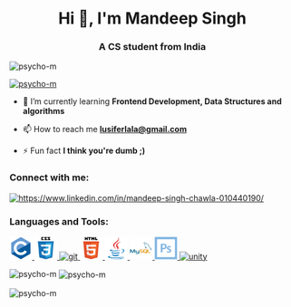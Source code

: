 <h1 align="center">Hi 👋, I'm Mandeep Singh</h1>
<h3 align="center">A CS student from India</h3>

<p align="left"> <img src="https://komarev.com/ghpvc/?username=psycho-m&label=Profile%20views&color=0e75b6&style=flat" alt="psycho-m" /> </p>

<p align="left"> <a href="https://github.com/ryo-ma/github-profile-trophy"><img src="https://github-profile-trophy.vercel.app/?username=psycho-m" alt="psycho-m" /></a> </p>

- 🌱 I’m currently learning **Frontend Development, Data Structures and algorithms**

- 📫 How to reach me **lusiferlala@gmail.com**

- ⚡ Fun fact **I think you're dumb ;)**

<h3 align="left">Connect with me:</h3>
<p align="left">
<a href="https://linkedin.com/in/https://www.linkedin.com/in/mandeep-singh-chawla-010440190/" target="blank"><img align="center" src="https://raw.githubusercontent.com/rahuldkjain/github-profile-readme-generator/neutral-icons/src/images/icons/Social/linked-in-alt.svg" alt="https://www.linkedin.com/in/mandeep-singh-chawla-010440190/" height="30" width="40" /></a>
</p>

<h3 align="left">Languages and Tools:</h3>
<p align="left"> <a href="https://www.cprogramming.com/" target="_blank"> <img src="https://raw.githubusercontent.com/devicons/devicon/master/icons/c/c-original.svg" alt="c" width="40" height="40"/> </a> <a href="https://www.w3schools.com/css/" target="_blank"> <img src="https://raw.githubusercontent.com/devicons/devicon/master/icons/css3/css3-original-wordmark.svg" alt="css3" width="40" height="40"/> </a> <a href="https://git-scm.com/" target="_blank"> <img src="https://www.vectorlogo.zone/logos/git-scm/git-scm-icon.svg" alt="git" width="40" height="40"/> </a> <a href="https://www.w3.org/html/" target="_blank"> <img src="https://raw.githubusercontent.com/devicons/devicon/master/icons/html5/html5-original-wordmark.svg" alt="html5" width="40" height="40"/> </a> <a href="https://www.java.com" target="_blank"> <img src="https://raw.githubusercontent.com/devicons/devicon/master/icons/java/java-original.svg" alt="java" width="40" height="40"/> </a> <a href="https://www.mysql.com/" target="_blank"> <img src="https://raw.githubusercontent.com/devicons/devicon/master/icons/mysql/mysql-original-wordmark.svg" alt="mysql" width="40" height="40"/> </a> <a href="https://www.photoshop.com/en" target="_blank"> <img src="https://raw.githubusercontent.com/devicons/devicon/master/icons/photoshop/photoshop-line.svg" alt="photoshop" width="40" height="40"/> </a> <a href="https://unity.com/" target="_blank"> <img src="https://www.vectorlogo.zone/logos/unity3d/unity3d-icon.svg" alt="unity" width="40" height="40"/> </a> </p>

<p><img align="left" src="https://github-readme-stats.vercel.app/api/top-langs?username=psycho-m&show_icons=true&locale=en&layout=compact" alt="psycho-m" /></p>

<p>&nbsp;<img align="center" src="https://github-readme-stats.vercel.app/api?username=psycho-m&show_icons=true&locale=en" alt="psycho-m" /></p>

<p><img align="center" src="https://github-readme-streak-stats.herokuapp.com/?user=psycho-m&" alt="psycho-m" /></p>
